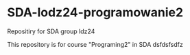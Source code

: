 # SDA-lodz24-programowanie2
Repositiry for SDA group ldz24

This repository is for course "Programing2" in SDA
dsfdsfsdfz
